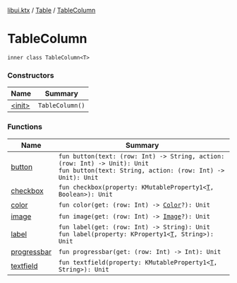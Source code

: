 [libui.ktx](../../index.md) / [Table](../index.md) / [TableColumn](./index.md)

# TableColumn

`inner class TableColumn<T>`

### Constructors

| Name | Summary |
|---|---|
| [&lt;init&gt;](-init-.md) | `TableColumn()` |

### Functions

| Name | Summary |
|---|---|
| [button](button.md) | `fun button(text: (row: Int) -> String, action: (row: Int) -> Unit): Unit`<br>`fun button(text: String, action: (row: Int) -> Unit): Unit` |
| [checkbox](checkbox.md) | `fun checkbox(property: KMutableProperty1<`[`T`](index.md#T)`, Boolean>): Unit` |
| [color](color.md) | `fun color(get: (row: Int) -> `[`Color`](../../-color/index.md)`?): Unit` |
| [image](image.md) | `fun image(get: (row: Int) -> `[`Image`](../../-image/index.md)`?): Unit` |
| [label](label.md) | `fun label(get: (row: Int) -> String): Unit`<br>`fun label(property: KProperty1<`[`T`](index.md#T)`, String>): Unit` |
| [progressbar](progressbar.md) | `fun progressbar(get: (row: Int) -> Int): Unit` |
| [textfield](textfield.md) | `fun textfield(property: KMutableProperty1<`[`T`](index.md#T)`, String>): Unit` |
